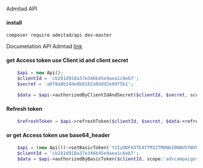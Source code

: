Admitad API

#### install
```
composer require admitad/api dev-master
```

Documetation API Admtad [link](https://developers.admitad.com/hc/ru/articles/7981317512337)

#### get Access token use Client id and client secret
```php
    $api = new Api();
    $clientId = 'cb281d918a37e346b45e9aea1c6eb7';
    $secret = 'a0f8a8b24de8b8182a0ddd2e89f5b1';

    $data = $api->authorizedByClientIdAndSecret($clientId, $secret, scope:'advcampaigns banners websites');
```
#### Refresh token
```php
    $refreshToken = $api->refreshToken($clientId, $secret, $data->refresh_token);
```
#### or get Access token use base64_header
```php
    $api = (new Api())->setBasicToken('Y2IyODFkOTE4YTM3ZTM0NmI0NWU5YWVhMWM2ZWI3OmEwZjhhOGIyNGRlOGI4MTgyYTBkZGQyZTg5ZjViMQ==');
    $clientId = 'cb281d918a37e346b45e9aea1c6eb7';
    $data = $api->authorizedByBasicToken($clientId, scope:'advcampaigns banners websites');
```
